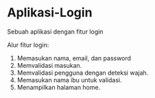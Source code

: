 # Aplikasi-Login
Sebuah aplikasi dengan fitur login

Alur fitur login:
1. Memasukan nama, email, dan password
2. Memvalidasi masukan.
3. Memvalidasi pengguna dengan deteksi wajah.
4. Memasukan nama ibu untuk validasi.
5. Menampilkan halaman home.
